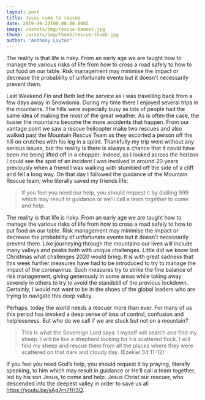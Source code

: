 ```yaml
---
layout: post
title: Jesus came to rescue
date: 2019-09-22T00:00:00.000Z
image: /assets/img/rescue-banner.jpg
thumb: /assets/img/thumb/rescue-thumb.jpg
author: "Anthony Luxton"
---
```

The reality is that life is risky. From an early age we are taught how to manage the various risks of life from how to cross a road safely to how to put food on our table. Risk management may minimise the impact or decrease the probability of unfortunate events but it doesn’t necessarily prevent them.

Last Weekend Fin and Beth led the service as I was travelling back from a few days away in Snowdonia. During my time there I enjoyed several trips in the mountains. The hills were especially busy as lots of people had the same idea of making the most of the great weather. As is often the case, the busier the mountains become the more accidents that happen. From our vantage point we saw a rescue helicopter make two rescues and also walked past the Mountain Rescue Team as they escorted a person off the hill on crutches with his leg in a splint. Thankfully my trip went without any serious issues, but the reality is there is always a chance that it could have been me being lifted off in a chopper. Indeed, as I looked across the horizon I could see the spot of an incident I was involved in around 20 years previously when a friend I was walking with stumbled off the side of a cliff and fell a long way. On that day I followed the guidance of the Mountain Rescue team, who literally saved my friends life:

> If you feel you need our help, you should request it by dialling 999 which may result in guidance or we’ll call a team together to come and help.

The reality is that life is risky. From an early age we are taught how to manage the various risks of life from how to cross a road safely to how to put food on our table. Risk management may minimise the impact or decrease the probability of unfortunate events but it doesn’t necessarily prevent them. Like journeying through the mountains our lives will include many valleys and peaks both with unique challenges. Little did we know last Christmas what challenges 2020 would bring. It is with great sadness that this week further measures have had to be introduced to try to manage the impact of the coronavirus. Such measures try to strike the fine balance of risk management, giving generously in some areas while taking away severely in others to try to avoid the standstill of the previous lockdown. Certainly, I would not want to be in the shoes of the global leaders who are trying to navigate this deep valley. 

Perhaps, today the world needs a rescuer more than ever. For many of us this period has invoked a deep sense of loss of control, confusion and helplessness. But who do we call if we are stuck but not on a mountain?

> This is what the Sovereign Lord says: I myself will search and find my sheep. I will be like a shepherd looking for his scattered flock. I will find my sheep and rescue them from all the places where they were scattered on that dark and cloudy day. (Ezekiel 34:11-12)

If you feel you need God’s help, you should request it by praying, literally speaking, to him which may result in guidance or He’ll call a team together, led by his son Jesus, to come and help. Jesus Christ our rescuer, who descended into the deepest valley in order to save us all <a href='https://youtu.be/sAg7rn7fH3Q'>https://youtu.be/sAg7rn7fH3Q</a>. 	
